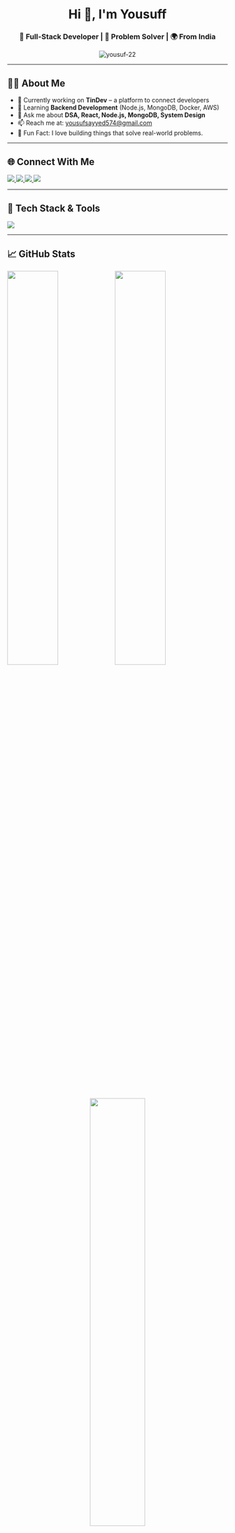 <h1 align="center">Hi 👋, I'm Yousuff</h1>
<h3 align="center">🚀 Full-Stack Developer | 🧠 Problem Solver | 🌍 From India</h3>

<p align="center">
  <img src="https://komarev.com/ghpvc/?username=yousuf-22&label=Profile%20views&color=0e75b6&style=flat" alt="yousuf-22" />
</p>

---

## 👨‍💻 About Me

- 🔭 Currently working on **TinDev** – a platform to connect developers
- 🌱 Learning **Backend Development** (Node.js, MongoDB, Docker, AWS)
- 💬 Ask me about **DSA, React, Node.js, MongoDB, System Design**
- 📫 Reach me at: [yousufsayyed574@gmail.com](mailto:yousufsayyed574@gmail.com)
- 🧩 Fun Fact: I love building things that solve real-world problems.

---

## 🌐 Connect With Me

<p align="left">
  <a href="https://twitter.com/y0usuf22" target="_blank">
    <img src="https://img.shields.io/badge/Twitter-1DA1F2?style=for-the-badge&logo=twitter&logoColor=white"/>
  </a>
  <a href="https://linkedin.com/in/yousuf22" target="_blank">
    <img src="https://img.shields.io/badge/LinkedIn-0077B5?style=for-the-badge&logo=linkedin&logoColor=white"/>
  </a>
  <a href="https://leetcode.com/u/yousuf22/" target="_blank">
    <img src="https://img.shields.io/badge/LeetCode-FFA116?style=for-the-badge&logo=leetcode&logoColor=black"/>
  </a>
  <a href="https://www.hackerrank.com/profile/yousuf22" target="_blank">
    <img src="https://img.shields.io/badge/HackerRank-2EC866?style=for-the-badge&logo=hackerrank&logoColor=white"/>
  </a>
</p>

---

## 🧰 Tech Stack & Tools

<p align="left">
  <img src="https://skillicons.dev/icons?i=js,ts,react,next,nodejs,express,mongodb,redux,html,css,tailwind,java,cpp,c,git,linux,nginx,postman,firebase,aws,docker"/>
</p>

---

## 📈 GitHub Stats

<p align="left">
  <img src="https://github-readme-stats.vercel.app/api?username=yousuf-22&show_icons=true&theme=tokyonight" width="48%" />
  <img src="https://github-readme-streak-stats.herokuapp.com?user=yousuf-22&theme=tokyonight" width="48%" />
</p>

<p align="center">
  <img src="https://github-readme-stats.vercel.app/api/top-langs/?username=yousuf-22&layout=compact&theme=tokyonight" width="50%" />
</p>

---

## 🏆 Dev Journey

- 🧠 120+ DSA questions solved in Year 1
- ⚛️ Learned React.js, Node.js in Year 2
- 💻 Built full-stack projects like **TinDev**
- 📘 Now learning Java & Spring Boot

---

## ✨ Featured Projects

- 🔗 [TinDev](#) – A dev-connection platform with real-time chat, subscriptions, and matching
- 🔧 [NetfixGPT](https://github.com/Yousuf-22/NetfixGPT) – A Netflix clone with AI integration

---

_Thanks for visiting! Drop a ⭐ if you like what I do._
